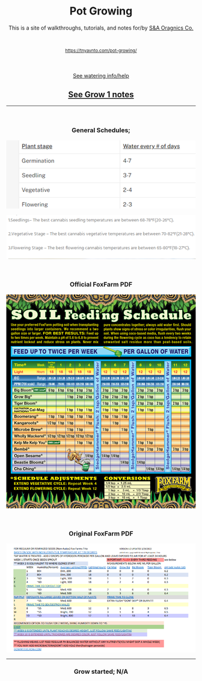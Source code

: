 <h1 align="center">Pot Growing</h1>
<p align="center">This is a site of walkthroughs, tutorials, and notes for/by <a href="https://sna-organics.com" target="_blank">S&A Oragnics Co.</a></p>

<br>

<p align='center'><sup><a href='https://tnyavnto.com/pot-growing/'>https://tnyavnto.com/pot-growing/</a></sup></p>

<br>

<p align=center><a href='./watering/'>See watering info/help</a></p>

<h2 align=center><a href='./grow1/'>See Grow 1 notes</a></h2>

___

<br>

<h3 align=center>General Schedules;</h3>

![WateringSchedule](https://github.com/Svxy/Pot-Growing/blob/grow/assets/watering.png?raw=true)

![Temp](https://github.com/Svxy/Pot-Growing/blob/grow/assets/temp.png?raw=true)

<br>

<h3 align="center">Official FoxFarm PDF</h3>

![FoxFarm](https://github.com/Svxy/Pot-Growing/blob/grow/assets/foxfarm.png?raw=true)

<br>

<h3 align="center">Original FoxFarm PDF</h3>

![og](https://github.com/Svxy/Pot-Growing/blob/grow/assets/pdf_1.png?raw=true)

___

<h3 align=center>Grow started; N/A</h3>
